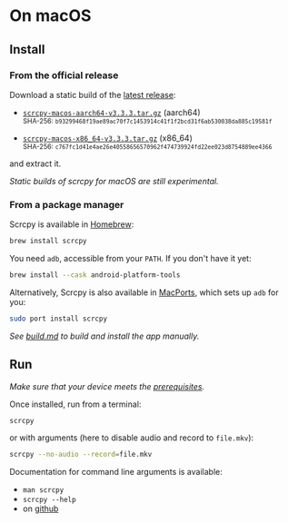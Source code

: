 # On macOS

## Install

### From the official release

Download a static build of the [latest release]:

 - [`scrcpy-macos-aarch64-v3.3.3.tar.gz`][direct-macos-aarch64] (aarch64)  
   <sub>SHA-256: `b93299468f19ae89ac70f7c1453914c41f1f2bcd31f6ab530038da885c19581f`</sub>

 - [`scrcpy-macos-x86_64-v3.3.3.tar.gz`][direct-macos-x86_64] (x86_64)  
   <sub>SHA-256: `c767fc1d41e4ae26e40558656570962f474739924fd22ee023d8754889ee4366`</sub>

[latest release]: https://github.com/Genymobile/scrcpy/releases/latest
[direct-macos-aarch64]: https://github.com/Genymobile/scrcpy/releases/download/v3.3.3/scrcpy-macos-aarch64-v3.3.3.tar.gz
[direct-macos-x86_64]: https://github.com/Genymobile/scrcpy/releases/download/v3.3.3/scrcpy-macos-x86_64-v3.3.3.tar.gz

and extract it.

_Static builds of scrcpy for macOS are still experimental._


### From a package manager

Scrcpy is available in [Homebrew]:

```bash
brew install scrcpy
```

[Homebrew]: https://brew.sh/

You need `adb`, accessible from your `PATH`. If you don't have it yet:

```bash
brew install --cask android-platform-tools
```

Alternatively, Scrcpy is also available in [MacPorts], which sets up `adb` for you:

```bash
sudo port install scrcpy
```

[MacPorts]: https://www.macports.org/

_See [build.md](build.md) to build and install the app manually._


## Run

_Make sure that your device meets the [prerequisites](/README.md#prerequisites)._

Once installed, run from a terminal:

```bash
scrcpy
```

or with arguments (here to disable audio and record to `file.mkv`):

```bash
scrcpy --no-audio --record=file.mkv
```

Documentation for command line arguments is available:
 - `man scrcpy`
 - `scrcpy --help`
 - on [github](/README.md)
